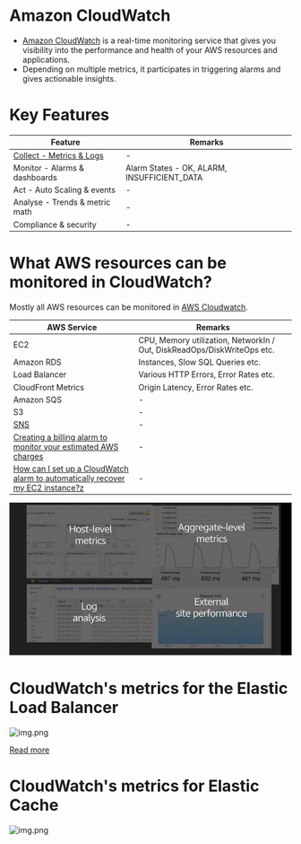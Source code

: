 
# Amazon CloudWatch
- [Amazon CloudWatch](https://aws.amazon.com/cloudwatch/) is a real-time monitoring service that gives you visibility into the performance and health of your AWS resources and applications. 
- Depending on multiple metrics, it participates in triggering alarms and gives actionable insights.

# Key Features

| Feature                                                                                                                                     | Remarks                                     |
|---------------------------------------------------------------------------------------------------------------------------------------------|---------------------------------------------|
| [Collect - Metrics & Logs](https://docs.aws.amazon.com/AWSEC2/latest/UserGuide/viewing_metrics_with_cloudwatch.html#ec2-cloudwatch-metrics) | -                                           |
| Monitor - Alarms & dashboards                                                                                                               | Alarm States - OK, ALARM, INSUFFICIENT_DATA |
| Act - Auto Scaling & events                                                                                                                 | -                                           |
| Analyse - Trends & metric math                                                                                                              | -                                           |
| Compliance & security                                                                                                                       | -                                           |

# What AWS resources can be monitored in CloudWatch?

Mostly all AWS resources can be monitored in [AWS Cloudwatch](https://images.ctfassets.net/ee3ypdtck0rk/3Nj7dlXrWjY6QGLJ2WlLQy/37e85ae7a0581d31792dd05dd0830e50/Screen_Shot_2021-08-27_at_16.31.30.png?w=1853&h=1059&q=50&fm=webp).

| AWS Service                                                                                                                                                                       | Remarks                                                                 |
|-----------------------------------------------------------------------------------------------------------------------------------------------------------------------------------|-------------------------------------------------------------------------|
| EC2                                                                                                                                                                               | CPU, Memory utilization, NetworkIn / Out, DiskReadOps/DiskWriteOps etc. |
| Amazon RDS                                                                                                                                                                        | Instances, Slow SQL Queries etc.                                        |
| Load Balancer                                                                                                                                                                     | Various HTTP Errors, Error Rates etc.                                   |
| CloudFront Metrics                                                                                                                                                                | Origin Latency, Error Rates etc.                                        |
| Amazon SQS                                                                                                                                                                        | -                                                                       |
| S3                                                                                                                                                                                | -                                                                       |
| [SNS](https://docs.aws.amazon.com/sns/latest/dg/sns-monitoring-using-cloudwatch.html)                                                                                             | -                                                                       |
| [Creating a billing alarm to monitor your estimated AWS charges](https://docs.aws.amazon.com/AmazonCloudWatch/latest/monitoring/monitor_estimated_charges_with_cloudwatch.html)   | -                                                                       |
| [How can I set up a CloudWatch alarm to automatically recover my EC2 instance?z](https://aws.amazon.com/premiumsupport/knowledge-center/automatic-recovery-ec2-cloudwatch/)       | -                                                                       |

![img.png](assests/cloudwatch_img.png)

# CloudWatch's metrics for the Elastic Load Balancer

![img.png](https://www.splunk.com/content/dam/splunk-blogs/signalfx-assets/blog-images/ELB-CloudWatch-1024x457.png)

[Read more](https://docs.aws.amazon.com/elasticloadbalancing/latest/application/load-balancer-cloudwatch-metrics.html)

# CloudWatch's metrics for Elastic Cache

![img.png](https://d2908q01vomqb2.cloudfront.net/887309d048beef83ad3eabf2a79a64a389ab1c9f/2019/07/26/ClusterModeElasticache10.png)